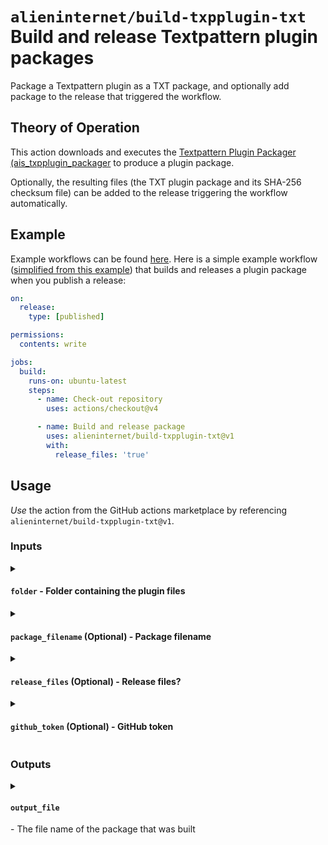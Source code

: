 # `alieninternet/build-txpplugin-txt` <br /> Build and release Textpattern plugin packages

Package a Textpattern plugin as a TXT package, and optionally add package to the release that triggered the workflow.

## Theory of Operation

This action downloads and executes the [Textpattern Plugin Packager (ais_txpplugin_packager](https://github.com/alieninternet/ais_txpplugin_packager) 
to produce a plugin package.

Optionally, the resulting files (the TXT plugin package and its SHA-256 checksum file) can be added to the release triggering the workflow automatically.

## Example

Example workflows can be found [here](https://github.com/alieninternet/build-txpplugin-txt/blob/main/examples).
Here is a simple example workflow ([simplified from this example](https://github.com/alieninternet/build-txpplugin-txt/blob/main/examples/simple.md)) 
that builds and releases a plugin package when you publish a release:

```yaml
on:
  release:
    type: [published]

permissions:
  contents: write

jobs:
  build:
    runs-on: ubuntu-latest
    steps:
      - name: Check-out repository
        uses: actions/checkout@v4

      - name: Build and release package
        uses: alieninternet/build-txpplugin-txt@v1
        with:
          release_files: 'true'
```

## Usage

*Use* the action from the GitHub actions marketplace by referencing `alieninternet/build-txpplugin-txt@v1`.

### Inputs

<details><summary><h4><code>folder</code> - Folder containing the plugin files</h4></summary>
  Folder containing the plugin files (should include manifest.json).

  If not provided, it is assumed the plugin file is in the current working directory. If you haven't changed directory before calling this action, that would be the root of your repository.
</details>

<details><summary><h4><code>package_filename</code> (Optional) - Package filename</h4></summary>
  Optional package filename.

  If not provided, the action will read manifest.json from the specified plugin source folder and construct a filename as <plugin name>_v<version>.txt, with dots in the version replaced by underscores.
</details>

<details><summary><h4><code>release_files</code> (Optional) - Release files?</h4></summary>
  If set to "true", automatically add the generated files to the release.
</details>

<details><summary><h4><code>github_token</code> (Optional) - GitHub token</h4></summary>
  This option defaults to the repository scoped GitHub Token.
  
  If you need more permissions for things such as deploying to another repository, you can add a Personal Access Token (PAT) here.
  
  [Learn more about creating and secrets here.](https://help.github.com/en/actions/automating-your-workflow-with-github-actions/creating-and-using-encrypted-secrets)
  </details>

### Outputs

<details><summary><h4><code>output_file</code></h4> - The file name of the package that was built</summary>
  Append `.sha256` to this for the generated SHA-256 checksum file.
</details>
